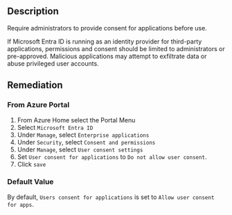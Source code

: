 ## Description

Require administrators to provide consent for applications before use.

If Microsoft Entra ID is running as an identity provider for third-party applications, permissions and consent should be limited to administrators or pre-approved. Malicious applications may attempt to exfiltrate data or abuse privileged user accounts.

## Remediation

### From Azure Portal

1. From Azure Home select the Portal Menu
2. Select `Microsoft Entra ID`
3.  Under `Manage`, select `Enterprise applications`
4. Under `Security`, select `Consent and permissions`
5. Under `Manage`, select `User consent settings`
6. Set `User consent for applications` to `Do not allow user consent`.
7. Click `save`

### Default Value

By default, `Users consent for applications` is set to `Allow user consent for apps`.